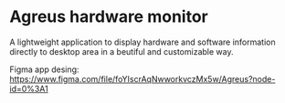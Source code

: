 # Agreus hardware monitor
A lightweight application to display hardware and software information directly to desktop area in a beutiful and customizable way.

Figma app desing: https://www.figma.com/file/foYIscrAqNwworkvczMx5w/Agreus?node-id=0%3A1
